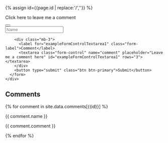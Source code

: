 {% assign id={{page.id | replace:'/',''}} %}

<nav class="navbar navbar-light bg-light border-top">
  <div class="container-fluid">
    <p class="navbar-brand">Click here to leave me a comment</p>
    <button class="navbar-toggler" type="button" data-bs-toggle="collapse" data-bs-target="#navbarSupportedContent" aria-controls="navbarSupportedContent" aria-expanded="false" aria-label="Toggle navigation">
      <span class="navbar-toggler-icon"></span>
    </button>
    <div class="collapse navbar-collapse" id="navbarSupportedContent">
      <form action="http://localhost:5100/comment/{{id}}" method="POST" target="_blank">
        <div class="mb-3">
          <input class="form-control" type="text" name="name" placeholder="Name" aria-label="default input example">
        </div>

        <div class="mb-3">
          <label for="exampleFormControlTextarea1" class="form-label">Comment</label>
          <textarea class="form-control" name="comment" placeholder="Leave me a comment here" id="exampleFormControlTextarea1" rows="3"></textarea>
        </div>
        <button type="submit" class="btn btn-primary">Submit</button>
      </form>
    </div>
  </div>
</div>

<h1 class="fs-5">Comments</h1>
{% for comment in site.data.comments[{{id}}] %}
  <div class="row border-bottom">
      <p class="fst-italic my-0">{{ comment.name }}</p>
      <p>{{ comment.comment }}</p>
  </div>
{% endfor %}
